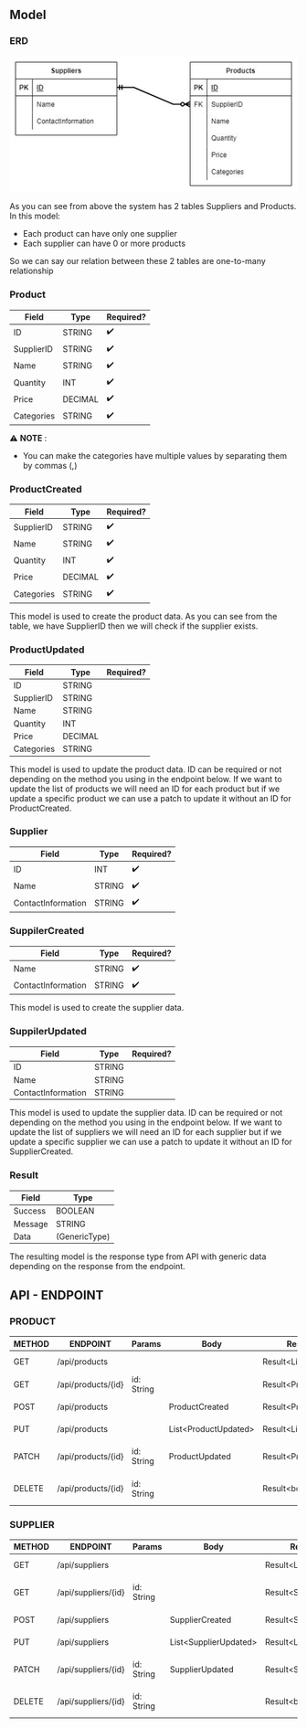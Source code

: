 ## Model

### ERD

![ERD](./Assets/SmallInventorySystem.jpg)

As you can see from above the system has 2 tables Suppliers and Products.  
In this model:
- Each product can have only one supplier
- Each supplier can have 0 or more products

So we can say our relation between these 2 tables are one-to-many relationship

### Product

| Field      | Type    | Required?          |
| ---------- | ------- | ------------------ |
| ID         | STRING  | :heavy_check_mark: |
| SupplierID | STRING  | :heavy_check_mark: |
| Name       | STRING  | :heavy_check_mark: |
| Quantity   | INT     | :heavy_check_mark: |
| Price      | DECIMAL | :heavy_check_mark: |
| Categories | STRING  | :heavy_check_mark: |

:warning: **NOTE** :

- You can make the categories have multiple values by separating them by commas (,)

### ProductCreated

| Field      | Type    | Required?          |
| ---------- | ------- | ------------------ |
| SupplierID | STRING  | :heavy_check_mark: |
| Name       | STRING  | :heavy_check_mark: |
| Quantity   | INT     | :heavy_check_mark: |
| Price      | DECIMAL | :heavy_check_mark: |
| Categories | STRING  | :heavy_check_mark: |

This model is used to create the product data.
As you can see from the table, we have SupplierID then we will check if the supplier exists.

### ProductUpdated

| Field      | Type    | Required? |
| ---------- | ------- | --------- |
| ID         | STRING  |           |
| SupplierID | STRING  |           |
| Name       | STRING  |           |
| Quantity   | INT     |           |
| Price      | DECIMAL |           |
| Categories | STRING  |           |

This model is used to update the product data.
ID can be required or not depending on the method you using in the endpoint below.
If we want to update the list of products we will need an ID for each product but if we update a specific product we can use a patch to update it without an ID for ProductCreated.

### Supplier

| Field              | Type   | Required?          |
| ------------------ | ------ | ------------------ |
| ID                 | INT    | :heavy_check_mark: |
| Name               | STRING | :heavy_check_mark: |
| ContactInformation | STRING | :heavy_check_mark: |

### SuppilerCreated

| Field              | Type   | Required?          |
| ------------------ | ------ | ------------------ |
| Name               | STRING | :heavy_check_mark: |
| ContactInformation | STRING | :heavy_check_mark: |

This model is used to create the supplier data.

### SuppilerUpdated

| Field              | Type   | Required? |
| ------------------ | ------ | --------- |
| ID                 | STRING |           |
| Name               | STRING |           |
| ContactInformation | STRING |           |

This model is used to update the supplier data.
ID can be required or not depending on the method you using in the endpoint below.
If we want to update the list of suppliers we will need an ID for each supplier but if we update a specific supplier we can use a patch to update it without an ID for SupplierCreated.

### Result

| Field   | Type          |
| ------- | ------------- |
| Success | BOOLEAN       |
| Message | STRING        |
| Data    | (GenericType) |

The resulting model is the response type from API with generic data depending on the response from the endpoint.

## API - ENDPOINT

### PRODUCT

| METHOD | ENDPOINT           | Params     | Body                  | Response                | Description          |
| ------ | ------------------ | ---------- | --------------------- | ----------------------- | -------------------- |
| GET    | /api/products      |            |                       | Result\<List\<Product>> | Get all products     |
| GET    | /api/products/{id} | id: String |                       | Result<Product?>        | Get product by id    |
| POST   | /api/products      |            | ProductCreated        | Result\<Product?>       | Create new product   |
| PUT    | /api/products      |            | List\<ProductUpdated> | Result\<List\<Product>> | Edit products        |
| PATCH  | /api/products/{id} | id: String | ProductUpdated        | Result\<Product?>       | Edit product by id   |
| DELETE | /api/products/{id} | id: String |                       | Result\<bool>           | Delete product by id |

### SUPPLIER

| METHOD | ENDPOINT            | Params     | Body                   | Response                 | Description           |
| ------ | ------------------- | ---------- | ---------------------- | ------------------------ | --------------------- |
| GET    | /api/suppliers      |            |                        | Result\<List\<Supplier>> | Get all suppliers     |
| GET    | /api/suppliers/{id} | id: String |                        | Result<Supplier?>        | Get supplier by id    |
| POST   | /api/suppliers      |            | SupplierCreated        | Result\<Supplier?>       | Create new supplier   |
| PUT    | /api/suppliers      |            | List\<SupplierUpdated> | Result\<List\<Supplier>> | Edit suppliers        |
| PATCH  | /api/suppliers/{id} | id: String | SupplierUpdated        | Result\<Supplier?>       | Edit supplier by id   |
| DELETE | /api/suppliers/{id} | id: String |                        | Result\<bool>            | Delete supplier by id |
